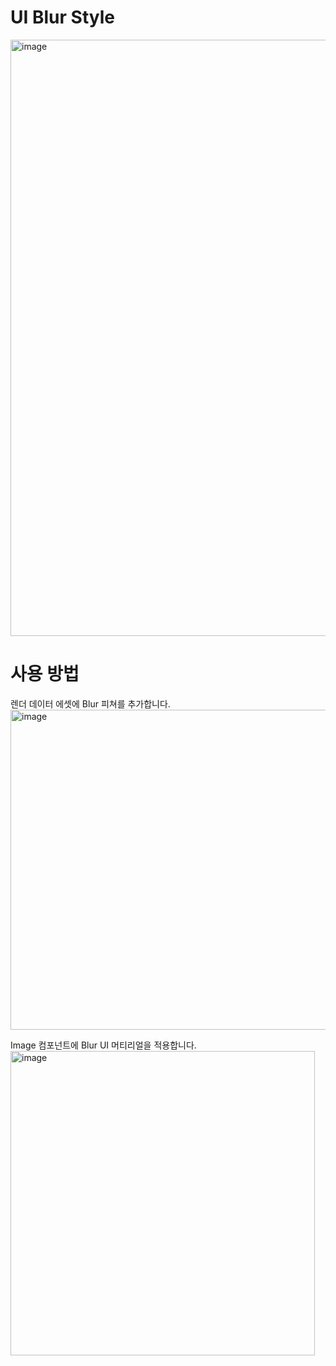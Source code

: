 # UI Blur Style

<img width="954" alt="image" src="https://github.com/user-attachments/assets/a507c3b7-2681-456e-9b58-cdf04fde39b3">

# 사용 방법
렌더 데이터 에셋에 Blur 피쳐를 추가합니다.  
<img width="512" alt="image" src="https://github.com/user-attachments/assets/ffe862d7-dd09-447f-8cbc-bf214f508eab">

Image 컴포넌트에 Blur UI 머티리얼을 적용합니다.  
<img width="487" alt="image" src="https://github.com/user-attachments/assets/0682e8b5-9393-4f1e-b694-ec570b268e76">
